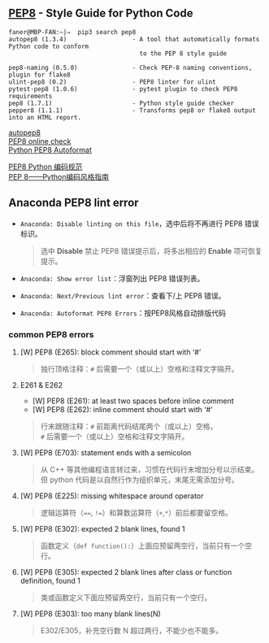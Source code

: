 ## [PEP8](https://www.python.org/dev/peps/pep-0008/) - Style Guide for Python Code

```shell
faner@MBP-FAN:~|⇒  pip3 search pep8
autopep8 (1.3.4)                  - A tool that automatically formats Python code to conform
                                    to the PEP 8 style guide

pep8-naming (0.5.0)               - Check PEP-8 naming conventions, plugin for flake8
ulint-pep8 (0.2)                  - PEP8 linter for ulint
pytest-pep8 (1.0.6)               - pytest plugin to check PEP8 requirements
pep8 (1.7.1)                      - Python style guide checker
pepper8 (1.1.1)                   - Transforms pep8 or flake8 output into an HTML report.

```

[autopep8](https://github.com/hhatto/autopep8)  
[PEP8 online check](http://pep8online.com/)  
[Python PEP8 Autoformat](https://packagecontrol.io/packages/Python%20PEP8%20Autoformat)  

[PEP8 Python 编码规范](https://www.jianshu.com/p/52f4416c267d)  
[PEP 8——Python编码风格指南](https://lizhe2004.gitbooks.io/code-style-guideline-cn/content/python/python-pep8.html)  

## Anaconda PEP8 lint error
- `Anaconda: Disable linting on this file`，选中后将不再进行 PEP8 错误标识。  

	> 选中 **Disable** 禁止 PEP8 错误提示后，将多出相应的 **Enable** 项可恢复提示。  

- `Anaconda: Show error list`：浮窗列出 PEP8 错误列表。  
- `Anaconda: Next/Previous lint error`：查看下/上 PEP8 错误。  

- `Anaconda: Autoformat PEP8 Errors`：按PEP8风格自动排版代码

### common PEP8 errors

1. [W] PEP8 (E265): block comment should start with ‘#’

	> 独行顶格注释：`#` 后需要一个（或以上）空格和注释文字隔开。

2. E261 & E262

	- [W] PEP8 (E261): at least two spaces before inline comment
	- [W] PEP8 (E262): inline comment should start with ‘#’

	> 行末跟随注释：`#` 前距离代码结尾两个（或以上）空格，  
	> `#` 后需要一个（或以上）空格和注释文字隔开。

3. [W] PEP8 (E703): statement ends with a semicolon

	> 从 C++ 等其他编程语言转过来，习惯在代码行末增加分号以示结束。  
	> 但 python 代码是以自然行作为组织单元，末尾无需添加分号。  

4. [W] PEP8 (E225): missing whitespace around operator

	> 逻辑运算符（`==`, `!=`）和算数运算符（`+`,`*`）前后都要留空格。

5. [W] PEP8 (E302): expected 2 blank lines, found 1

	> 函数定义（`def function():`）上面应预留两空行，当前只有一个空行。

6. [W] PEP8 (E305): expected 2 blank lines after class or function definition, found 1

	> 类或函数定义下面应预留两空行，当前只有一个空行。

7. [W] PEP8 (E303): too many blank lines(N)

	> E302/E305，补充空行数 N 超过两行，不能少也不能多。
